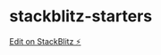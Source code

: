 # stackblitz-starters

[Edit on StackBlitz ⚡️](https://stackblitz.com/edit/stackblitz-starters-vmv42k)
